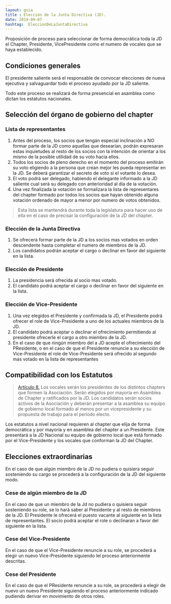 ```yaml
---
layout: guia
title : Elección de la Junta Directiva (JD).
date: 2019-09-07
hashtag:  EleccionDeLaJuntaDirectiva
---
```


Proposición de proceso para seleccionar de forma democrática toda la JD el Chapter, Presidente, VicePresidente como el numero de vocales que se haya establecido.

## Condiciones generales

El presidente saliente será el responsable de convocar elecciones de nueva ejecutiva y salvaguardar todo el proceso ayudado por la JD saliente.

Todo este proceso se realizará de forma presencial en asamblea como dictan los estatutos nacionales.

## Selección del órgano de gobierno del chapter

### Lista de representantes

1. Antes del proceso, los socios que tengán especial inclinación a NO formar parte de la JD como aquellas que desearían, podrán expresaran estas inquietudes al resto de los socios con la intención de orientar a los mismo de la posible utilidad de su voto hacia ellos.
1. Todos los socios de pleno derecho en el momento del proceso emitirán su voto eligiendo a la persona que crean mejor les pueda representar en la JD. Se deberá garantizar el secreto de voto si el votante lo desea.
1. El voto podrá ser delegado, habiendo el delegante informado a la JD saliente cual será su delegado con anterioridad al día de la votación.
1. Una vez finalizada la votación se formalizara la lista de representares del chapter formado por todos los socios que hayan obtenido alguna votación ordenado de mayor a menor por numero de votos obtenidos.

> Esta lista se mantendrá durante toda la legislatura para hacer uso de ella en el caso de precisar la configuración de la JD del chapter.

### Elección de la Junta Directiva

1. Se ofrecerá formar parte de la JD a los socios mas votados en orden descendente hasta completar el numero de miembros de la JD.
1. Los candidatos podrán aceptar el cargo o declinar en favor del siguiente en la lista.

### Elección de Presidente

1. La presidencia será ofrecida al socio mas votado.
1. El candidato podrá aceptar el cargo o declinar en favor del siguiente en la lista.

### Elección de Vice-Presidente

1. Una vez elegidos el Presidente y confirmada la JD, el Presidente podrá ofrecer el role de Vice-Presidente a uno de los actuales miembros de la JD.
1. El candidato podrá aceptar o declinar el ofrecimiento permitiendo al presidente ofrecerle el cargo a otro miembro de la JD.
1. En el caso de que ningún miembro del a JD acepte el ofrecimiento del PResidente, o en el caso de que el Presidente renuncie a su elección de Vice-Presidente el role de Vice-Presidente será ofrecido al segundo mas votado en la lista de representantes

## Compatibilidad con los Estatutos

> [Artículo 8.](http://clubvenox.es/foro/viewtopic.php?f=7&t=46493)
Los vocales serán los presidentes de los distintos chapters que formen la Asociación. Serán elegidos por mayoría en Asamblea de Chapter y ratificados por la JD. Los candidatos serán socios activos de la Asociación y deberán presentar a la asamblea su equipo de gobierno local formado al menos por un vicepresidente y su propuesta de trabajo para el período electo.

Los estatutos a nivel nacional requieren al chapter que elija de forma democrática y por mayoría y en asamblea del chapter a un Presidente. Este presentará a la JD Nacional su equipo de gobierno local que está formado por el Vice-Presidente y los vocales que conforman la JD del Chapter.

## Elecciones extraordinarias

En el caso de que algún miembro de la JD no pudiera o quisiera seguir sosteniendo su cargo se procederá a la configuración de la JD del siguiente modo.

### Cese de algún miembro de la JD

En el caso de que un miembro de la Jd no pudiera o quisiera seguir sosteniendo su role, se lo hará saber al Presidente y al resto de miembros de la JD. El Presidente le ofrecerá el puesto vacante al siguiente en la lista de representantes. El socio podrá aceptar el role o declinaran a favor del siguiente en la lista.

### Cese del Vice-Presidente

En el caso de que el Vice-Presidente renuncie a su role, se procederá a elegir un nuevo Vice-Presidente siguiendo lel proceso anteriormente descritas.

### Cese del Presidente

En el caso de que el PResidente renuncie a su role, se procederá a elegir de nuevo un nuevo Presidente siguiendo el proceso anteriormente indicado pudiendo derivar en movimiento de otros roles.
